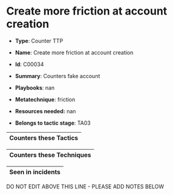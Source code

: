 # Create more friction at account creation

* **Type**: Counter TTP

* **Name**: Create more friction at account creation

* **Id**: C00034

* **Summary**: Counters fake account

* **Playbooks**: nan

* **Metatechnique**: friction

* **Resources needed:** nan

* **Belongs to tactic stage**: TA03


| Counters these Tactics |
| ---------------------- |



| Counters these Techniques |
| ------------------------- |



| Seen in incidents |
| ----------------- |


DO NOT EDIT ABOVE THIS LINE - PLEASE ADD NOTES BELOW